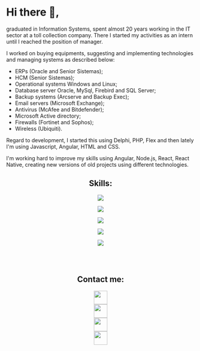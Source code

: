 # Hi there 👋,

graduated in Information Systems, spent almost 20 years working in the IT sector at a toll collection company. There I started my activities as an intern until I reached the position of manager.

I worked on buying equipments, suggesting and implementing technologies and managing systems as described below:

 - ERPs (Oracle and Senior Sistemas);
 - HCM (Senior Sistemas);
 - Operational systems Windows and Linux;
 - Database server Oracle, MySql, Firebird and SQL Server;
 - Backup systems (Arcserve and Backup Exec);
 - Email servers (Microsoft Exchange);
 - Antivirus (McAfee and Bitdefender);
 - Microsoft Active directory;
 - Firewalls (Fortinet and Sophos);
 - Wireless (Ubiquiti).

Regard to development, I started this using Delphi, PHP, Flex and then lately I'm using Javascript, Angular, HTML and CSS.

I'm working hard to improve my skills using Angular, Node.js, React, React Native, creating new versions of old projects using different technologies.

<div align="center">
	<h2>Skills:</h2>
	<p align="center">
		<img src="https://skillicons.dev/icons?i=js,ts,php&theme=dark" />
	</p>
	<p align="center">
		<img src="https://skillicons.dev/icons?i=html,css&theme=dark" />
	</p>
	<p align="center">
		<img src="https://skillicons.dev/icons?i=express,react,angular,laravel,next,tailwind,bootstrap,jquery,sass&theme=dark" />
	</p>
	<p align="center">
		<img src="https://skillicons.dev/icons?i=mysql,mongo,postgres&theme=dark" />
	</p>
	<p align="center">
		<img src="https://skillicons.dev/icons?i=git,github,nodejs,docker,figma,md,npm,postman,sequelize&theme=dark" />
	</p>
</div>

<br><br>

<div align="center">
	<h2>Contact me:</h2>
	<a href="https://www.linkedin.com/in/marcinhuk" target="_blank">
		<img width="36px" src="https://toolbox.tec.br/assets/images/github/linkedin.svg" hspace="10"/>
	</a>
	<br>
	<a href="mailto:rmarcinhuk@hotmail.com" target="_blank">
		<img width="36px" src="https://toolbox.tec.br/assets/images/github/gmail.svg"/>
	</a>
	<br>
	<a href="https://wa.me/5542999154343" target="_blank" >
		<img width="36px" src="https://toolbox.tec.br/assets/images/github/whatsapp.svg" hspace="10"/>
	</a>
	<br>
	<a href="https://marcinhuk.github.io/" target="_blank" >
		<img width="36px" src="https://toolbox.tec.br/assets/images/github/github.svg"/>
	</a>
</div>